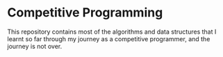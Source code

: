 # Competitive Programming

This repository contains most of the algorithms and data structures that I learnt so far through my journey as a competitive programmer, and the journey is not over.
